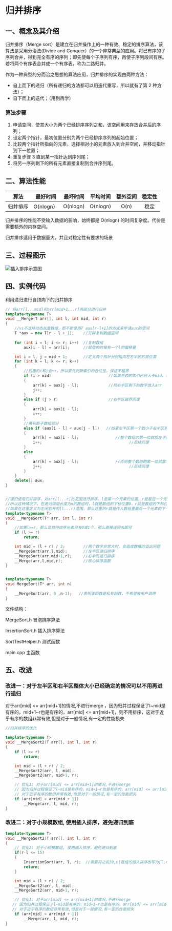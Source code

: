 # 归并排序

## 一、概念及其介绍

归并排序（Merge sort）是建立在归并操作上的一种有效、稳定的排序算法，该算法是采用分治法(Divide and Conquer）的一个非常典型的应用。将已有序的子序列合并，得到完全有序的序列；即先使每个子序列有序，再使子序列段间有序。若将两个有序表合并成一个有序表，称为二路归并。

作为一种典型的分而治之思想的算法应用，归并排序的实现由两种方法：

- 自上而下的递归（所有递归的方法都可以用迭代重写，所以就有了第 2 种方法）；
- 自下而上的迭代；（用到再学）



### 算法步骤

1. 申请空间，使其大小为两个已经排序序列之和，该空间用来存放合并后的序列；
2. 设定两个指针，最初位置分别为两个已经排序序列的起始位置；
3. 比较两个指针所指向的元素，选择相对小的元素放入到合并空间，并移动指针到下一位置；
4. 重复步骤 3 直到某一指针达到序列尾；
5. 将另一序列剩下的所有元素直接复制到合并序列尾。



## 二、算法性能

|   算法   | 最好时间  | 最坏时间 | 平均时间 | 额外空间 | 稳定性 |
| :------: | :-------: | :------: | :------: | :------: | :----: |
| 归并排序 | O(nlogn） | O(nlogn) | O(nlogn) |   O(n)   |  稳定  |

归并排序的性能不受输入数据的影响，始终都是 O(nlogn) 的时间复杂度。代价是需要额外的内存空间。

归并排序适用于数据量大，并且对稳定性有要求的场景



## 三、过程图示

![插入排序示意图](https://github.com/wanyu416/Data-Strucure/blob/main/src/mergeSort.gif)



## 四、实例代码

利用递归进行自顶向下的归并排序

```c++
// 将arr[l...mid]和arr[mid+1...r]两部分进行归并
template<typename T>
void __Merge(T arr[], int l, int mid, int r)
{
	//vs不支持动态长度数组，即不能使用T aux[r-l+1]的方式来申请aux的空间
	T *aux = new T[r - l + 1];    //开辟复制数组空间
	
	for (int i = l; i <= r; i++)  //复制数组
		aux[i - l] = arr[i];      //赋值的时候有一个l的偏移量

	int i = l, j = mid + 1;       //定义两个指针分别指向左右半区的首位置
	for (int k = l; k <= r; k++)
	{
		//后面的i和j会++，所以要先判断索引的合法性，保证不越界
		if (i > mid)                         //如果左边的索引已经大于mid，说明左半区已经都排序完
		{
			arr[k] = aux[j - l];             //把右半区剩下的数字放入arr
			j++;
		}
		else if (j > r)                      //右半区越界同理
		{
			arr[k] = aux[i - l];
			i++;
		}
		//再判断子数组部分
		else if (aux[i - l] < aux[j - l])   //如果左半区第一个数小于右半区第一个数
		{
			arr[k] = aux[i - l];                //整个数组的第一位就放左半区的第一个数
			i++;                                      //后续同理
		}
		else
		{
			arr[k] = aux[j - l];                //否则整个数组的第一位就放右半区的第一个数
			j++;                                      //后续同理
		}
	}
	delete[] aux;
}


//递归使用归并排序，对arr[l...r]的范围进行排序，l是第一个元素的位置，r是最后一个元素的位置，两边都是闭区间
//所以这种情况下，在递归调用长度为n的数组时，l就是数组的下标位置0，r就是数组的下标位置n-1
//如果在这里定义为左闭右开的[l...r)范围，那么这里的r就是传入数组里最后一个元素的下一个位置
template<typename T>
void __MergeSort(T* arr, int l, int r)
{
	//如果l>=r，那么显然待排序元素只有0或1个，那么直接返回去即可
	if (l >= r)
		return;

	int mid = (l + r) / 2;        //两个数字非常大时，会造成数据的溢出问题
	__MergeSort(arr,l,mid);       //左半区递归排序
	__MergeSort(arr,mid+1,r);     //右半区递归排序 
	__Merge(arr,l,mid,r);         //核心排序函数
}


template<typename T>
void MergeSort(T* arr, int n)
{
	__MergeSort(arr, 0 ,n-1);   //表明该函数是私有函数，不希望被用户调用
}
```



文件结构：

MergeSort.h  冒泡排序算法

InsertionSort.h  插入排序算法

SortTestHelper.h  测试函数

main.cpp  主函数



## 五、改进

### 改进一：对于左半区和右半区整体大小已经确定的情况可以不用再进行递归

对于arr[mid] <= arr[mid+1]的情况,不进行merge ，因为归并过程保证了l~mid是有序的，mid+1~r也是有序的，arr[mid] <= arr[mid+1]，则不用排序，这对于近乎有序的数组非常有效,但是对于一般情况,有一定的性能损失

```c++
//归并排序的优化

template<typename T>
void __MergeSort2(T arr[], int l, int r)
{
	if (l >= r)
		return;

	int mid = (l + r) / 2;
	__MergeSort2(arr, l, mid);
	__MergeSort2(arr, mid+1, r);

	// 优化1: 对于arr[mid] <= arr[mid+1]的情况,不进行merge
    // 因为归并过程保证了l~mid是有序的，mid+1~r也是有序的，arr[mid] <= arr[mid+1]，则不用排序
    // 对于近乎有序的数组非常有效,但是对于一般情况,有一定的性能损失
	if (arr[mid] > arr[mid + 1])
		__Merge(arr, l, mid, r);
}
```

### 改进二：对于小规模数组, 使用插入排序，避免递归到底

```c++
template<typename T>
void __MergeSort2(T arr[], int l, int r)
{
	// 优化2: 对于小规模数组, 使用插入排序，避免递归到底
	if(r-l <= 15)
	{
		InsertionSort(arr, l, r);  //需要将之前[0,n]数组的插入排序改写为[l,r]的
		return;
	}

	int mid = (l + r) / 2;
	__MergeSort2(arr, l, mid);
	__MergeSort2(arr, mid+1, r);

	// 优化1: 对于arr[mid] <= arr[mid+1]的情况,不进行merge
   // 因为归并过程保证了l~mid是有序的，mid+1~r也是有序的，arr[mid] <= arr[mid+1]，则不用排序
   // 对于近乎有序的数组非常有效,但是对于一般情况,有一定的性能损失
	if (arr[mid] > arr[mid + 1])
		__Merge(arr, l, mid, r);
}
```

